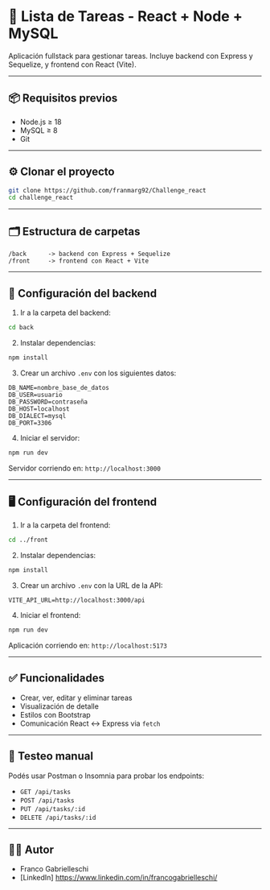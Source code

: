 # 📝 Lista de Tareas - React + Node + MySQL

Aplicación fullstack para gestionar tareas. Incluye backend con Express y Sequelize, y frontend con React (Vite).

---

## 📦 Requisitos previos

- Node.js ≥ 18
- MySQL ≥ 8
- Git

---

## ⚙️ Clonar el proyecto

```bash
git clone https://github.com/franmarg92/Challenge_react
cd challenge_react
```

---

## 🗂️ Estructura de carpetas

```
/back      -> backend con Express + Sequelize
/front     -> frontend con React + Vite
```

---

## 🔧 Configuración del backend

1. Ir a la carpeta del backend:

```bash
cd back
```

2. Instalar dependencias:

```bash
npm install
```

3. Crear un archivo `.env` con los siguientes datos:

```env
DB_NAME=nombre_base_de_datos
DB_USER=usuario
DB_PASSWORD=contraseña
DB_HOST=localhost
DB_DIALECT=mysql
DB_PORT=3306
```

4. Iniciar el servidor:

```bash
npm run dev
```

Servidor corriendo en: `http://localhost:3000`

---

## 🖥️ Configuración del frontend

1. Ir a la carpeta del frontend:

```bash
cd ../front
```

2. Instalar dependencias:

```bash
npm install
```

3. Crear un archivo `.env` con la URL de la API:

```env
VITE_API_URL=http://localhost:3000/api
```

4. Iniciar el frontend:

```bash
npm run dev
```

Aplicación corriendo en: `http://localhost:5173`

---

## ✅ Funcionalidades

- Crear, ver, editar y eliminar tareas
- Visualización de detalle
- Estilos con Bootstrap
- Comunicación React ↔️ Express via `fetch`

---

## 🧪 Testeo manual

Podés usar Postman o Insomnia para probar los endpoints:

- `GET /api/tasks`
- `POST /api/tasks`
- `PUT /api/tasks/:id`
- `DELETE /api/tasks/:id`

---



## 🧑‍💻 Autor

- Franco Gabrielleschi
- [LinkedIn] https://www.linkedin.com/in/francogabrielleschi/